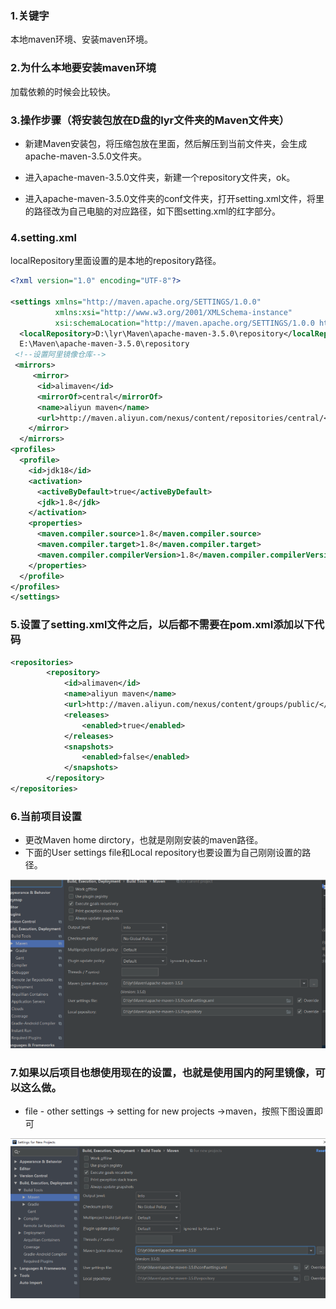 ### 1.关键字

本地maven环境、安装maven环境。

### 2.为什么本地要安装maven环境

加载依赖的时候会比较快。

### 3.操作步骤（将安装包放在D盘的lyr文件夹的Maven文件夹）

- 新建Maven安装包，将压缩包放在里面，然后解压到当前文件夹，会生成apache-maven-3.5.0文件夹。

- 进入apache-maven-3.5.0文件夹，新建一个repository文件夹，ok。

- 进入apache-maven-3.5.0文件夹的conf文件夹，打开setting.xml文件，将<localRepository>里的路径改为自己电脑的对应路径，如下图setting.xml的红字部分。

### 4.setting.xml

localRepository里面设置的是本地的repository路径。

```xml
<?xml version="1.0" encoding="UTF-8"?>

<settings xmlns="http://maven.apache.org/SETTINGS/1.0.0"
          xmlns:xsi="http://www.w3.org/2001/XMLSchema-instance"
          xsi:schemaLocation="http://maven.apache.org/SETTINGS/1.0.0 http://maven.apache.org/xsd/settings-1.0.0.xsd">
  <localRepository>D:\lyr\Maven\apache-maven-3.5.0\repository</localRepository>  
  E:\Maven\apache-maven-3.5.0\repository
 <!--设置阿里镜像仓库-->
 <mirrors>
     <mirror>
      <id>alimaven</id>
      <mirrorOf>central</mirrorOf>
      <name>aliyun maven</name>
      <url>http://maven.aliyun.com/nexus/content/repositories/central/</url>
    </mirror>
  </mirrors>
<profiles>
  <profile>
    <id>jdk18</id>
    <activation>
      <activeByDefault>true</activeByDefault>
      <jdk>1.8</jdk>
    </activation>
    <properties>
      <maven.compiler.source>1.8</maven.compiler.source>
      <maven.compiler.target>1.8</maven.compiler.target>
      <maven.compiler.compilerVersion>1.8</maven.compiler.compilerVersion>
    </properties>
  </profile>
</profiles>
</settings>

```
### 5.设置了setting.xml文件之后，**以后都不需要**在pom.xml添加以下代码

```xml
<repositories>  
        <repository>  
            <id>alimaven</id>  
            <name>aliyun maven</name>  
            <url>http://maven.aliyun.com/nexus/content/groups/public/</url>  
            <releases>  
                <enabled>true</enabled>  
            </releases>  
            <snapshots>  
                <enabled>false</enabled>  
            </snapshots>  
        </repository>  
</repositories>  

```
### 6.当前项目设置

- 更改Maven home dirctory，也就是刚刚安装的maven路径。
- 下面的User settings file和Local repository也要设置为自己刚刚设置的路径。

![](https://github.com/liangyurong/imageHouse/blob/master/%E5%9B%BE%E7%89%87%E5%BA%93/012.png)

### 7.如果以后项目也想使用现在的设置，也就是使用国内的阿里镜像，可以这么做。

- file - other settings -> setting for  new projects ->maven，按照下图设置即可

![](https://github.com/liangyurong/imageHouse/blob/master/%E5%9B%BE%E7%89%87%E5%BA%93/013.png)
